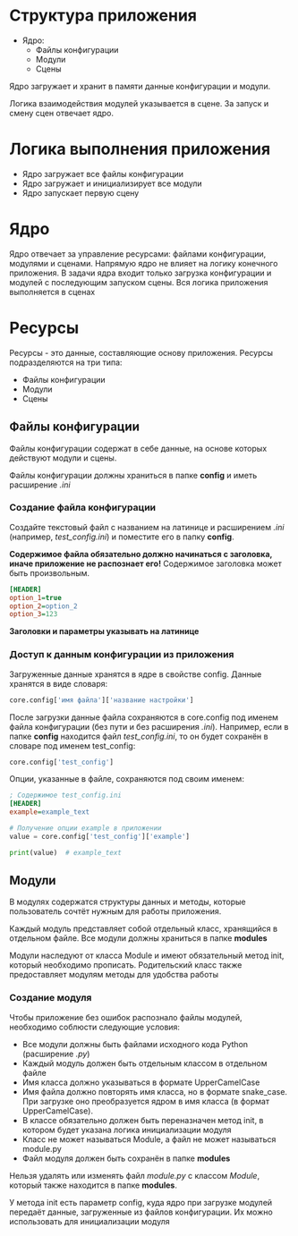 # Структура приложения
- Ядро:
    - Файлы конфигурации
    - Модули
    - Сцены

Ядро загружает и хранит в памяти данные конфигурации и модули.

Логика взаимодействия модулей указывается в сцене. За запуск и смену сцен отвечает ядро.

# Логика выполнения приложения
- Ядро загружает все файлы конфигурации
- Ядро загружает и инициализирует все модули
- Ядро запускает первую сцену

# Ядро
Ядро отвечает за управление ресурсами: файлами конфигурации, модулями и сценами. Напрямую ядро не влияет на логику конечного приложения. В задачи ядра входит только загрузка конфигурации и модулей с последующим запуском сцены. Вся логика приложения выполняется в сценах

# Ресурсы
Ресурсы - это данные, составляющие основу приложения. Ресурсы подразделяются на три типа:
- Файлы конфигурации
- Модули
- Сцены

## Файлы конфигурации
Файлы конфигурации содержат в себе данные, на основе которых действуют модули и сцены.

Файлы конфигурации должны храниться в папке **config** и иметь расширение *.ini*

### Создание файла конфигурации
Создайте текстовый файл с названием на латинице и расширением *.ini* (например, *test_config.ini*) и поместите его в папку **config**.

**Содержимое файла обязательно должно начинаться с заголовка, иначе приложение не распознает его!** Содержимое заголовка может быть произвольным.

```ini
[HEADER]
option_1=true
option_2=option_2
option_3=123
```

**Заголовки и параметры указывать на латинице**

### Доступ к данным конфигурации из приложения
Загруженные данные хранятся в ядре в свойстве config. Данные хранятся в виде словаря:

```python
core.config['имя файла']['название настройки']
```

После загрузки данные файла сохраняются в core.config под именем файла конфигурации (без пути и без расширения *.ini*). Например, если в папке **config** находится файл *test_config.ini*, то он будет сохранён в словаре под именем test_config:

```python
core.config['test_config']
```

Опции, указанные в файле, сохраняются под своим именем:

```ini
; Содержимое test_config.ini
[HEADER]
example=example_text
```

```python
# Получение опции example в приложении
value = core.config['test_config']['example']

print(value)  # example_text
```

## Модули
В модулях содержатся структуры данных и методы, которые пользователь сочтёт нужным для работы приложения.

Каждый модуль представляет собой отдельный класс, хранящийся в отдельном файле. Все модули должны храниться в папке **modules**

Модули наследуют от класса Module и имеют обязательный метод init, который необходимо прописать. Родительский класс также предоставляет модулям методы для удобства работы

### Создание модуля
Чтобы приложение без ошибок распознало файлы модулей, необходимо соблюсти следующие условия:
- Все модули должны быть файлами исходного кода Python (расширение *.py*)
- Каждый модуль должен быть отдельным классом в отдельном файле
- Имя класса должно указываться в формате UpperCamelCase
- Имя файла должно повторять имя класса, но в формате snake_case. При загрузке оно преобразуется ядром в имя класса (в формат UpperCamelCase).
- В классе обязательно должен быть переназначен метод init, в котором будет указана логика инициализации модуля
- Класс не может называться Module, а файл не может называться module.py
- Файл модуля должен быть сохранён в папке **modules**

Нельзя удалять или изменять файл *module.py* с классом *Module*, который также находится в папке **modules**.

У метода init есть параметр config, куда ядро при загрузке модулей передаёт данные, загруженные из файлов конфигурации. Их можно использовать для инициализации модуля